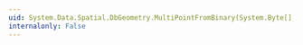```yaml
---
uid: System.Data.Spatial.DbGeometry.MultiPointFromBinary(System.Byte[],System.Int32)
internalonly: False
---
```

